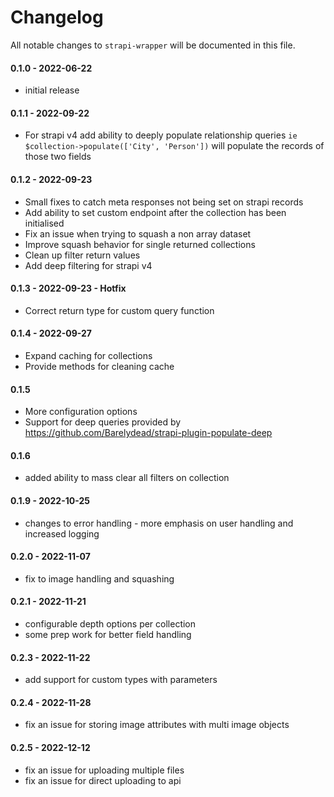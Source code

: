 # Changelog

All notable changes to `strapi-wrapper` will be documented in this file.

#### 0.1.0 - 2022-06-22

- initial release

#### 0.1.1 - 2022-09-22

- For strapi v4 add ability to deeply populate relationship queries
  ```ie $collection->populate(['City', 'Person'])```
  will populate the records of those two fields

#### 0.1.2 - 2022-09-23

- Small fixes to catch meta responses not being set on strapi records
- Add ability to set custom endpoint after the collection has been initialised
- Fix an issue when trying to squash a non array dataset
- Improve squash behavior for single returned collections
- Clean up filter return values
- Add deep filtering for strapi v4

#### 0.1.3 - 2022-09-23 - Hotfix

- Correct return type for custom query function

#### 0.1.4 - 2022-09-27

- Expand caching for collections
- Provide methods for cleaning cache

#### 0.1.5

- More configuration options
- Support for deep queries provided by https://github.com/Barelydead/strapi-plugin-populate-deep

#### 0.1.6

- added ability to mass clear all filters on collection

#### 0.1.9 - 2022-10-25

- changes to error handling - more emphasis on user handling and increased logging

#### 0.2.0 - 2022-11-07

- fix to image handling and squashing

#### 0.2.1 - 2022-11-21

- configurable depth options per collection
- some prep work for better field handling

#### 0.2.3 - 2022-11-22

- add support for custom types with parameters

#### 0.2.4 - 2022-11-28

- fix an issue for storing image attributes with multi image objects

#### 0.2.5 - 2022-12-12

- fix an issue for uploading multiple files
- fix an issue for direct uploading to api
